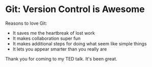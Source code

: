 # Git: Version Control is Awesome

Reasons to love Git:

* It saves me the heartbreak of lost work
* It makes collaboration super fun
* It makes additional steps for doing what seem like simple things
* It lets you appear smarter than you really are

Thank you for coming to my TED talk. It's been great.
